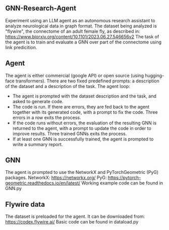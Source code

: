 ## GNN-Research-Agent
Experiment using an LLM agent as an autonomous research assistant to analyze neurological data in graph format.
The dataset being analyzed is "flywire", the connectome of an adult female fly, as described in: https://www.biorxiv.org/content/10.1101/2023.06.27.546656v2
The task of the agent is to train and evaluate a GNN over part of the connectome using link predicition.

## Agent
The agent is either commercial (google API) or open source (using hugging-face transformers).
There are two fixed predefined prompts: a description of the dataset and a description of the task.
The agent loop:

- The agent is prompted with the dataset description and the task, and asked to generate code.
- The code is run. If there are errors, they are fed back to the agent together with its generated code, with a prompt to fix the code. Three errors in a row exits the process.
- If the code runs without errors, the evaluation of the resulting GNN is returned to the agent, with a prompt to update the code in order to improve results. Three trained GNNs exits the process.
- If at least one GNN is successfully trained, the agent is prompted to write a summary report.

## GNN
The agent is prompted to use the NetworkX and PyTorchGeometric (PyG) packages.
NetworkX: https://networkx.org/
PyG: https://pytorch-geometric.readthedocs.io/en/latest/
Working example code can be found in GNN.py

## Flywire data
The dataset is preloaded for the agent.
It can be downloaded from: https://codex.flywire.ai/
Basic code can be found in dataload.py
